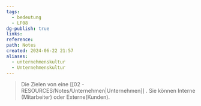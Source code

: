 ```yaml
---
tags:
  - bedeutung
  - LF08
dg-publish: true
links: 
reference: 
path: Notes
created: 2024-06-22 21:57
aliases:
  - unternehmenskultur
  - Unternehmenskultur
---
```

> Die Zielen von eine [[02 - RESOURCES/Notes/Unternehmen\|Unternehmen]] .
> Sie können Interne (Mitarbeiter) oder Externe(Kunden).

